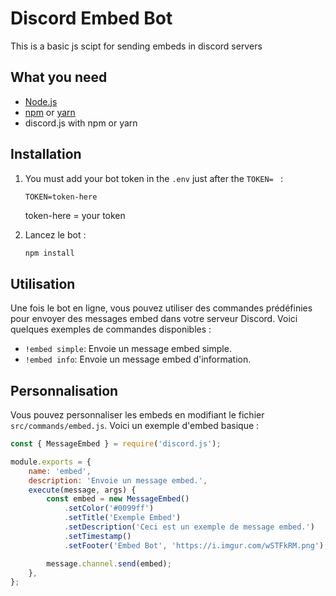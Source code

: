 # Discord Embed Bot

This is a basic js scipt for sending embeds in discord servers

## What you need

- [Node.js](https://nodejs.org/)
- [npm](https://www.npmjs.com/) or [yarn](https://yarnpkg.com/)
- discord.js with npm or yarn

## Installation

1. You must add your bot token in the `.env` just after the `TOKEN= ` :

    ```
    TOKEN=token-here
    ```

    token-here = your token

2. Lancez le bot :

    ```bash
    npm install
    ```

## Utilisation

Une fois le bot en ligne, vous pouvez utiliser des commandes prédéfinies pour envoyer des messages embed dans votre serveur Discord. Voici quelques exemples de commandes disponibles :

- `!embed simple`: Envoie un message embed simple.
- `!embed info`: Envoie un message embed d'information.

## Personnalisation

Vous pouvez personnaliser les embeds en modifiant le fichier `src/commands/embed.js`. Voici un exemple d'embed basique :

```javascript
const { MessageEmbed } = require('discord.js');

module.exports = {
    name: 'embed',
    description: 'Envoie un message embed.',
    execute(message, args) {
        const embed = new MessageEmbed()
            .setColor('#0099ff')
            .setTitle('Exemple Embed')
            .setDescription('Ceci est un exemple de message embed.')
            .setTimestamp()
            .setFooter('Embed Bot', 'https://i.imgur.com/wSTFkRM.png');

        message.channel.send(embed);
    },
};

